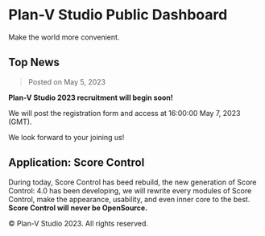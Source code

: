 # Plan-V Studio Public Dashboard

Make the world more convenient.

## Top News

> Posted on May 5, 2023

**Plan-V Studio 2023 recruitment will begin soon!**

We will post the registration form and access at 16:00:00 May 7, 2023 (GMT). 

We look forward to your joining us!

## Application: Score Control

During today, Score Control has beed rebuild, the new generation of Score Control: 4.0 has been developing, we will rewrite every modules of Score Control, make the appearance, usability, and even inner core to the best.
**Score Control will never be OpenSource.**

© Plan-V Studio 2023. All rights reserved.
